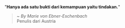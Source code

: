 "**Hanya ada satu bukti dari kemampuan yaitu tindakan.**"

> ~ _By Marie von Ebner-Eschenbach_  
Penulis dari Austria
